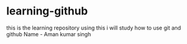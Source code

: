 # learning-github
this is the learning repository using this i will study how to use git and github 
Name - Aman kumar singh
